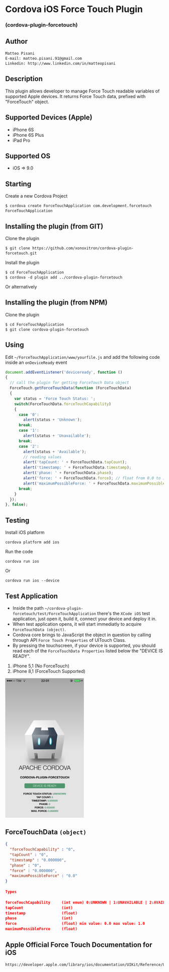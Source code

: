 # Cordova iOS Force Touch Plugin
### (cordova-plugin-forcetouch)

## Author
```
Matteo Pisani
E-mail: matteo.pisani.91@gmail.com
Linkedin: http://www.linkedin.com/in/matteopisani
```

## Description
This plugin allows developer to manage Force Touch readable variables of supported Apple devices.
It returns Force Touch data, prefixed with "ForceTouch" object.

## Supported Devices (Apple)
- iPhone 6S
- iPhone 6S Plus
- iPad Pro

## Supported OS
- iOS => 9.0

## Starting
Create a new Cordova Project

    $ cordova create ForceTouchApplication com.development.forcetouch ForceTouchApplication

## Installing the plugin (from GIT)
Clone the plugin

    $ git clone https://github.com/xonoxitron/cordova-plugin-forcetouch.git

Install the plugin

    $ cd ForceTouchApplication
    $ cordova -d plugin add ../cordova-plugin-forcetouch

Or alternatively

## Installing the plugin (from NPM)
Clone the plugin

    $ cd ForceTouchApplication
    $ git clone cordova-plugin-forcetouch

## Using

Edit `~/ForceTouchApplication/www/yourfile.js` and add the following code inside an `onDeviceReady` event

```js
document.addEventListener('deviceready', function ()
{
  // call the plugin for getting ForceTouch Data object
  ForceTouch.getForceTouchData(function (ForceTouchData)
  {
    var status = 'Force Touch Status: ';
    switch(ForceTouchData.forceTouchCapability)
    {
      case '0':
        alert(status + 'Unknown');
      break;
      case '1':
        alert(status + 'Unavailable');
      break;
      case '2':
        alert(status + 'Available');
        // reading values
        alert('tapCount: ' + ForceTouchData.tapCount);
        alert('timestamp: ' + ForceTouchData.timestamp);
        alert('phase: ' + ForceTouchData.phase);
        alert('force: ' + ForceTouchData.force); // float from 0.0 to 1.0
        alert('maximumPossibleForce: ' + ForceTouchData.maximumPossibleForce); // float
      break;
    }
  });
}, false);
```
## Testing
Install iOS platform

    cordova platform add ios

Run the code

    cordova run ios

Or

    cordova run ios --device

## Test Application
- Inside the path `~/cordova-plugin-forcetouch/test/ForceTouchApplication` there's the `XCode iOS` test application,
just open it, build it, connect your device and deploy it in.
- When test application opens, it will start immediatly to acquire `ForceTouchData (object)`.
- Cordova core brings to JavaScript the object in question by calling through API `Force Touch Properties` of UITouch Class.
- By pressing the touchscreen, if your device is supported, you should read each of the `ForceTouchData Properties` listed below the "DEVICE IS READY".

1. iPhone 5,1 (No ForceTouch)
2. iPhone 8,1 (ForceTouch Supported)

<img src="screens/iPhone5-1.PNG" width="250"/>&nbsp;

## ForceTouchData `(object)`
```json
{
  "forceTouchCapability" : "0",
  "tapCount" : "0",
  "timestamp" : "0.000000",
  "phase" : "0",                  
  "force" : "0.000000",
  "maximumPossibleForce" : "0.0"
}

Types

forceTouchCapability     (int enum) 0:UNKNOWN | 1:UNAVAILABLE | 2:AVAILABLE
tapCount                 (int)
timestamp                (float)
phase                    (int)
force                    (float) min value: 0.0 max value: 1.0
maximumPossibleForce     (float)

```

## Apple Official Force Touch Documentation for iOS
```
https://developer.apple.com/library/ios/documentation/UIKit/Reference/UITouch_Class/index.html
```
